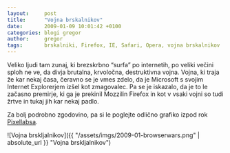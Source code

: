 ```yaml
---
layout:     post
title:      "Vojna brskalnikov"
date:       2009-01-09 10:01:42 +0100
categories: blogi gregor
author:		gregor
tags:		brskalniki, Firefox, IE, Safari, Opera, vojna brskalnikov
---
```


Veliko ljudi tam zunaj, ki brezskrbno “surfa” po internetih, po veliki večini sploh ne ve, da divja brutalna, krvoločna, destruktivna vojna. Vojna, ki traja že kar nekaj časa, čeravno se je vmes zdelo, da je Microsoft s svojim Internet Explorerjem izšel kot zmagovalec. Pa se je iskazalo, da je to le začasno premirje, ki ga je prekinil Mozzilin Firefox in kot v vsaki vojni so tudi žrtve in tukaj jih kar nekaj padlo.

Za bolj podrobno zgodovino, pa si le poglejte odlično grafiko izpod rok [Pixellabsa](http://www.pixellabs.com/ "PixelLabs").

![Vojna brskljalnikov]({{ "/assets/imgs/2009-01-browserwars.png" | absolute_url }} "Vojna brskljalnikov")